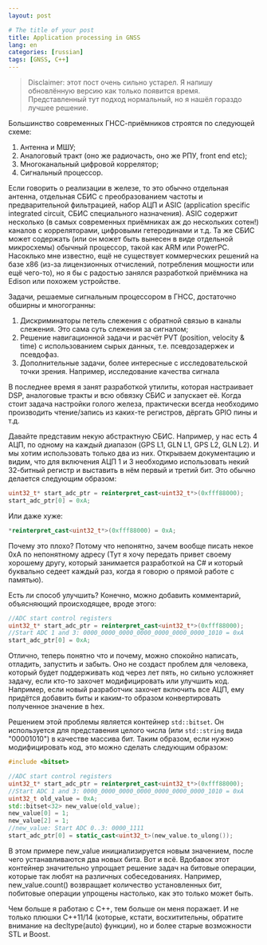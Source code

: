 ```yaml
---
layout: post

# The title of your post
title: Application processing in GNSS
lang: en
categories: [russian]
tags: [GNSS, C++]
---
```


> Disclaimer: этот пост очень сильно устарел. Я напишу обновлённую версию как только появится время. Представленный тут подход нормальный, но я нашёл гораздо лучшее решение.

Большинство современных ГНСС-приёмников строятся по следующей схеме:

1. Антенна и МШУ;
2. Аналоговый тракт (оно же радиочасть, оно же РПУ, front end etc);
3. Многоканальный цифровой коррелятор;
4. Сигнальный процессор.

Если говорить о реализации в железе, то это обычно отдельная антенна, отдельная СБИС с преобразованием частоты и предварительной фильтрацией, набор АЦП и ASIC (application specific integrated circuit, СБИС специального назначения). ASIC содержит несколько (в самых современных приёмниках аж до нескольких сотен!) каналов с корреляторами, цифровыми гетеродинами и т.д. Та же СБИС может содержать (или он может быть вынесен в виде отдельной микросхемы) обычный процессор, такой как ARM или PowerPC. Насоклько мне известно, ещё не существует коммерческих решений на базе х86 (из-за лицензионных отчислений, потребления мощности или ещё чего-то), но я бы с радостью занялся разработкой приёмника на Edison или похожем устройстве.

Задачи, решаемые сигнальным процессором в ГНСС, достаточно обширны и многогранны:

1. Дискриминаторы петель слежения с обратной связью в каналы слежения. Это сама суть слежения за сигналом;
2. Решение навигационной задачи и расчёт PVT (position, velocity & time) с использованием сырых данных, т.е. псевдозадержек и псевдофаз.
3. Дополнительные задачи, более интересные с исследовательской точки зрения. Например, исследование качества сигнала

В последнее время я занят разработкой утилиты, которая настраивает DSP, аналоговые тракты и всю обвязку СБИС и запускает её. Когда стоит задача настройки голого железа, практически всегда необходимо производить чтение/запись из каких-те регистров, дёргать GPIO пины и т.д.

Давайте представим некую абстрактную СБИС. Например, у нас есть 4 АЦП, по одному на каждый диапазон (GPS L1, GLN L1, GPS L2, GLN L2). И мы хотим использовать только два из них. Открываем документацию и видим, что для включения АЦП 1 и 3 необходимо использовать некий 32-битный регистр и выставить в нём первый и третий бит. Это обычно делается следующим образом:

```cpp
uint32_t* start_adc_ptr = reinterpret_cast<uint32_t*>(0xfff88000);  
start_adc_ptr[0] = 0xA;  
```

Или даже хуже:

```cpp
*reinterpret_cast<uint32_t*>(0xfff88000) = 0xA;  
```

Почему это плохо? Потому что непонятно, зачем вообще писать некое 0xA по непонятному адресу (Тут я хочу передать привет своему хорошему другу, который занимается разработкой на C# и который буквально седеет каждый раз, когда я говорю о прямой работе с памятью).

Есть ли способ улучшить? Конечно, можно добавить комментарий, объясняющий происходящее, вроде этого:

```cpp
//ADC start control registers  
uint32_t* start_adc_ptr = reinterpret_cast<uint32_t*>(0xfff88000);   
//Start ADC 1 and 3: 0000_0000_0000_0000_0000_0000_0000_1010 = 0xA  
start_adc_ptr[0] = 0xA;   
```

Отлично, теперь понятно что и почему, можно спокойно написать, отладить, запустить и забыть. Оно не создаст проблем для человека, который будет поддерживать код через лет пять, но сильно усложняет задачу, если кто-то захочет модифицировать или улучшить код. Например, если новый разработчик захочет включить все АЦП, ему придётся добавить биты и каким-то образом конвертировать полученное значение в hex.

Решением этой проблемы является контейнер ```std::bitset```. Он используется для представения целого числа  (или ```std::string``` вида "00001010") в качестве массива бит. Таким образом, если нужно модифицировать код, это можно сделать следующим образом:


```cpp
#include <bitset>  

//ADC start control registers   
uint32_t* start_adc_ptr = reinterpret_cast<uint32_t*>(0xfff88000);    
//Start ADC 1 and 3: 0000_0000_0000_0000_0000_0000_0000_1010 = 0xA  
uint32_t old_value = 0xA;  
std::bitset<32> new_value(old_value);  
new_value[0] = 1;  
new_value[2] = 1;  
//new_value: Start ADC 0..3: 0000_1111  
start_adc_ptr[0] = static_cast<uint32_t>(new_value.to_ulong());   
```

В этом примере new_value инициализируется новым значением, после чего устанавливаются два новых бита. Вот и всё. Вдобавок этот контейнер значительно упрощает решение задач на битовые операции, которые так любят на различных собеседованиях. Например, new_value.count() возвращает количество установленных бит, побитовые операции упрощены настолько, как это только может быть.

Чем больше я работаю с C++, тем больше он меня поражает. И не только плюшки C++11/14 (которые, кстати, восхитительны, обратите внимание на decltype(auto) функции), но и более старые возможности STL и Boost.
